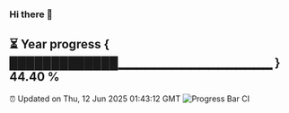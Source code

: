 ### Hi there 👋
⏳ Year progress { █████████████▁▁▁▁▁▁▁▁▁▁▁▁▁▁▁▁▁ } 44.40 %
---
⏰ Updated on Thu, 12 Jun 2025 01:43:12 GMT
![Progress Bar CI](https://github.com/liununu/liununu/workflows/Progress%20Bar%20CI/badge.svg)
